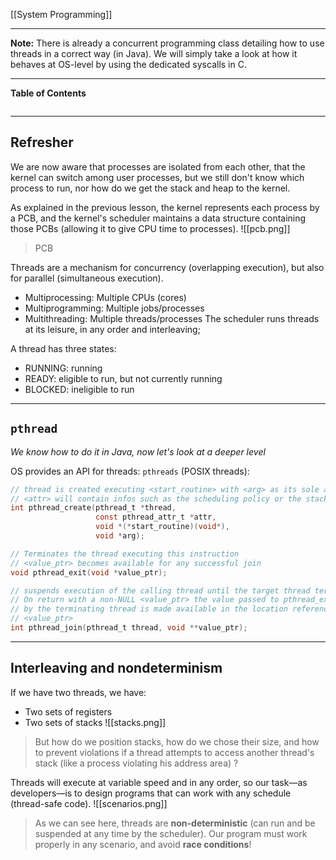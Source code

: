 [[System Programming]]
****
**Note:** There is already a concurrent programming class detailing how to use threads in a correct way (in Java). We will simply take a look at how it behaves at OS-level by using the dedicated syscalls in C.
****
**Table of Contents**
```table-of-contents
```

****
## Refresher

We are now aware that processes are isolated from each other, that the kernel can switch among user processes, but we still don't know which process to run, nor how do we get the stack and heap to the kernel.

As explained in the previous lesson, the kernel represents each process by a PCB, and the kernel's scheduler maintains a data structure containing those PCBs (allowing it to give CPU time to processes). 
![[pcb.png]]
> PCB

Threads are a mechanism for concurrency (overlapping execution), but also for parallel (simultaneous execution).
- Multiprocessing: Multiple CPUs (cores)
- Multiprogramming: Multiple jobs/processes
- Multithreading: Multiple threads/processes
The scheduler runs threads at its leisure, in any order and interleaving;

A thread has three states:
- RUNNING: running
- READY: eligible to run, but not currently running
- BLOCKED: ineligible to run


****
## `pthread`
*We know how to do it in Java, now let's look at a deeper level*

OS provides an API for threads: `pthreads` (POSIX threads):
```c
// thread is created executing <start_routine> with <arg> as its sole argument
// <attr> will contain infos such as the scheduling policy or the stack size
int pthread_create(pthread_t *thread, 
				   const pthread_attr_t *attr, 
				   void *(*start_routine)(void*), 
				   void *arg);

// Terminates the thread executing this instruction
// <value_ptr> becomes available for any successful join
void pthread_exit(void *value_ptr);

// suspends execution of the calling thread until the target thread terminates
// On return with a non-NULL <value_ptr> the value passed to pthread_exit()
// by the terminating thread is made available in the location referenced by
// <value_ptr>
int pthread_join(pthread_t thread, void **value_ptr);
```


****
## Interleaving and nondeterminism

If we have two threads, we have:
- Two sets of registers
- Two sets of stacks
![[stacks.png]]
> But how do we position stacks, how do we chose their size, and how to prevent violations if a thread attempts to access another thread's stack (like a process violating his address area) ?

Threads will execute at variable speed and in any order, so our task—as developers—is to design programs that can work with any schedule (thread-safe code).
![[scenarios.png]]
> As we can see here, threads are **non-deterministic** (can run and be suspended at any time by the scheduler).
> Our program must work properly in any scenario, and avoid **race conditions**!

